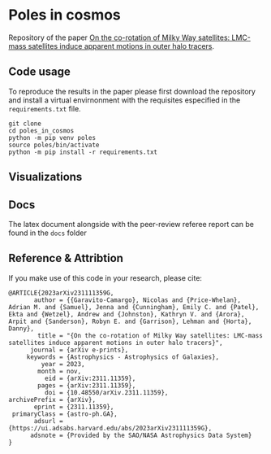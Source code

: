 # Poles in cosmos

Repository of the paper [On the co-rotation of Milky Way satellites: LMC-mass satellites induce apparent motions in outer halo tracers](https://arxiv.org/abs/2311.11359). 

## Code usage

To reproduce the results in the paper please first download the repository and install a virtual envirnonment with the 
requisites especified in the `requirements.txt` file.

```
git clone
cd poles_in_cosmos
python -m pip venv poles
source poles/bin/activate
python -m pip install -r requirements.txt
```



## Visualizations 

## Docs

The latex document alongside with the peer-review referee report can be found in the `docs` folder

## Reference & Attribtion 

If you make use of this code in your research, please cite: 

```
@ARTICLE{2023arXiv231111359G,
       author = {{Garavito-Camargo}, Nicolas and {Price-Whelan}, Adrian M. and {Samuel}, Jenna and {Cunningham}, Emily C. and {Patel}, Ekta and {Wetzel}, Andrew and {Johnston}, Kathryn V. and {Arora}, Arpit and {Sanderson}, Robyn E. and {Garrison}, Lehman and {Horta}, Danny},
        title = "{On the co-rotation of Milky Way satellites: LMC-mass satellites induce apparent motions in outer halo tracers}",
      journal = {arXiv e-prints},
     keywords = {Astrophysics - Astrophysics of Galaxies},
         year = 2023,
        month = nov,
          eid = {arXiv:2311.11359},
        pages = {arXiv:2311.11359},
          doi = {10.48550/arXiv.2311.11359},
archivePrefix = {arXiv},
       eprint = {2311.11359},
 primaryClass = {astro-ph.GA},
       adsurl = {https://ui.adsabs.harvard.edu/abs/2023arXiv231111359G},
      adsnote = {Provided by the SAO/NASA Astrophysics Data System}
}
```
